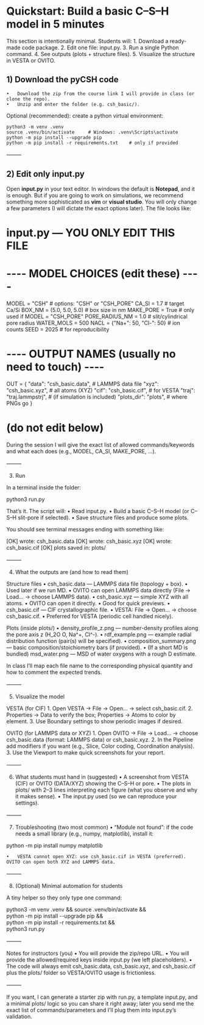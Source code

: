 # Quickstart: Build a basic C–S–H model in 5 minutes

This section is intentionally minimal. Students will:
	1.	Download a ready-made code package.
	2.	Edit one file: input.py.
	3.	Run a single Python command.
	4.	See outputs (plots + structure files).
	5.	Visualize the structure in VESTA or OVITO.


## 1) Download the pyCSH code
	•	Download the zip from the course link I will provide in class (or clone the repo).
	•	Unzip and enter the folder (e.g. csh_basic/).

Optional (recommended): create a python virtual environment:

```
python3 -m venv .venv
source .venv/bin/activate     # Windows: .venv\Scripts\activate
python -m pip install --upgrade pip
python -m pip install -r requirements.txt    # only if provided
```

⸻

## 2) Edit only input.py

Open **input.py** in your text editor. In windows the default is **Notepad**, and it is enough. But if you are going to work on simulations, we recommend something more sophisticated as **vim** or **visual studio**. You will only change a few parameters (I will dictate the exact options later). The file looks like:

# input.py  — YOU ONLY EDIT THIS FILE

# ---- MODEL CHOICES (edit these) ----
MODEL = "CSH"                 # options: "CSH" or "CSH_PORE"
CA_SI = 1.7                   # target Ca/Si
BOX_NM = (5.0, 5.0, 5.0)      # box size in nm
MAKE_PORE = True              # only used if MODEL = "CSH_PORE"
PORE_RADIUS_NM = 1.0          # slit/cylindrical pore radius
WATER_MOLS = 500
NACL = {"Na+": 50, "Cl-": 50} # ion counts
SEED = 2025                   # for reproducibility

# ---- OUTPUT NAMES (usually no need to touch) ----
OUT = {
    "data": "csh_basic.data",     # LAMMPS data file
    "xyz":  "csh_basic.xyz",      # all atoms (XYZ)
    "cif":  "csh_basic.cif",      # for VESTA
    "traj": "traj.lammpstrj",     # (if simulation is included)
    "plots_dir": "plots",         # where PNGs go
}

# (do not edit below)

During the session I will give the exact list of allowed commands/keywords and what each does (e.g., MODEL, CA_SI, MAKE_PORE, …).

⸻

3) Run

In a terminal inside the folder:

python3 run.py

That’s it. The script will:
	•	Read input.py.
	•	Build a basic C–S–H model (or C–S–H slit-pore if selected).
	•	Save structure files and produce some plots.

You should see terminal messages ending with something like:

[OK] wrote: csh_basic.data
[OK] wrote: csh_basic.xyz
[OK] wrote: csh_basic.cif
[OK] plots saved in: plots/


⸻

4) What the outputs are (and how to read them)

Structure files
	•	csh_basic.data — LAMMPS data file (topology + box).
	•	Used later if we run MD.
	•	OVITO can open LAMMPS data directly (File → Load… → choose LAMMPS data).
	•	csh_basic.xyz — simple XYZ with all atoms.
	•	OVITO can open it directly.
	•	Good for quick previews.
	•	csh_basic.cif — CIF crystallographic file.
	•	VESTA: File → Open… → choose csh_basic.cif.
	•	Preferred for VESTA (periodic cell handled nicely).

Plots (inside plots/)
	•	density_profile_z.png — number-density profiles along the pore axis z (H_2O O, Na^+, Cl^-).
	•	rdf_example.png — example radial distribution function (pair(s) will be specified).
	•	composition_summary.png — basic composition/stoichiometry bars (if provided).
	•	(If a short MD is bundled) msd_water.png — MSD of water oxygens with a rough D estimate.

In class I’ll map each file name to the corresponding physical quantity and how to comment the expected trends.

⸻

5) Visualize the model

VESTA (for CIF)
	1.	Open VESTA → File → Open… → select csh_basic.cif.
	2.	Properties → Data to verify the box; Properties → Atoms to color by element.
	3.	Use Boundary settings to show periodic images if desired.

OVITO (for LAMMPS data or XYZ)
	1.	Open OVITO → File → Load… → choose csh_basic.data (format: LAMMPS data) or csh_basic.xyz.
	2.	In the Pipeline add modifiers if you want (e.g., Slice, Color coding, Coordination analysis).
	3.	Use the Viewport to make quick screenshots for your report.

⸻

6) What students must hand in (suggested)
	•	A screenshot from VESTA (CIF) or OVITO (DATA/XYZ) showing the C–S–H or pore.
	•	The plots in plots/ with 2–3 lines interpreting each figure (what you observe and why it makes sense).
	•	The input.py used (so we can reproduce your settings).

⸻

7) Troubleshooting (two most common)
	•	“Module not found”: if the code needs a small library (e.g., numpy, matplotlib), install it:

python -m pip install numpy matplotlib


	•	VESTA cannot open XYZ: use csh_basic.cif in VESTA (preferred). OVITO can open both XYZ and LAMMPS data.

⸻

8) (Optional) Minimal automation for students

A tiny helper so they only type one command:

python3 -m venv .venv && source .venv/bin/activate && \
python -m pip install --upgrade pip && \
python -m pip install -r requirements.txt && \
python3 run.py


⸻

Notes for instructors (you)
	•	You will provide the zip/repo URL.
	•	You will provide the allowed/required keys inside input.py (we left placeholders).
	•	The code will always emit csh_basic.data, csh_basic.xyz, and csh_basic.cif plus the plots/ folder so VESTA/OVITO usage is frictionless.

⸻

If you want, I can generate a starter zip with run.py, a template input.py, and a minimal plots/ logic so you can share it right away; later you send me the exact list of commands/parameters and I’ll plug them into input.py’s validation.
```
